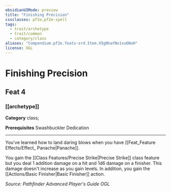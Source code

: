 ```yaml
---
obsidianUIMode: preview
title: "Finishing Precision"
cssclasses: pf2e,pf2e-spell
tags:
  - trait/archetype
  - trait/common
  - category/class
aliases: "Compendium.pf2e.feats-srd.Item.X5gNhaYNx1xu6NoH"
license: OGL
---
```

# Finishing Precision
## Feat 4
### [[archetype]]

**Category** class; 



**Prerequisites** Swashbuckler Dedication
* * *
You've learned how to land daring blows when you have [[Feat_Feature Effects/Effect_ Panache|Panache]].

You gain the [[Class Features/Precise Strike|Precise Strike]] class feature but you deal 1 addition damage on a hit and 1d6 damage on a finisher. This damage doesn't increase as you gain levels. In addition, you gain the [[Actions/Basic Finisher|Basic Finisher]] action.

*Source: Pathfinder Advanced Player's Guide*
*OGL*